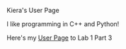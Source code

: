 Kiera's User Page

I like programming in C++ and Python!

Here's my [User Page](https://kieraliz.github.io/cse110/) to Lab 1 Part 3
